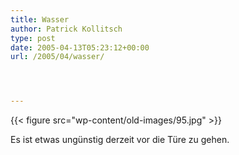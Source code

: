 ```yaml
---
title: Wasser
author: Patrick Kollitsch
type: post
date: 2005-04-13T05:23:12+00:00
url: /2005/04/wasser/




---
```

{{< figure src="wp-content/old-images/95.jpg" >}}

Es ist etwas ungünstig derzeit vor die Türe zu gehen.
